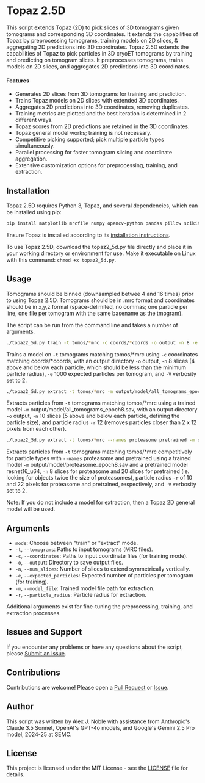 # Topaz 2.5D
This script extends Topaz (2D) to pick slices of 3D tomograms given tomograms and corresponding 3D coordinates. It extends the capabilities of Topaz by preprocessing tomograms, training models on 2D slices, & aggregating 2D predictions into 3D coordinates.
Topaz 2.5D extends the capabilities of Topaz to pick particles in 3D cryoET tomograms by training and predicting on tomogram slices. It preprocesses tomograms, trains models on 2D slices, and aggregates 2D predictions into 3D coordinates.

#### Features

- Generates 2D slices from 3D tomograms for training and prediction.
- Trains Topaz models on 2D slices with extended 3D coordinates.
- Aggregates 2D predictions into 3D coordinates, removing duplicates.
- Training metrics are plotted and the best iteration is determined in 2 different ways.
- Topaz scores from 2D predictions are retained in the 3D coordinates.
- Topaz general model works; training is not necessary.
- Competitive picking supported; pick multiple particle types simultaneously.
- Parallel processing for faster tomogram slicing and coordinate aggregation.
- Extensive customization options for preprocessing, training, and extraction.

## Installation

Topaz 2.5D requires Python 3, Topaz, and several dependencies, which can be installed using pip:

```bash
pip install matplotlib mrcfile numpy opencv-python pandas pillow scikit-learn scipy
```

Ensure Topaz is installed according to its [installation instructions](https://github.com/tbepler/topaz/tree/master?tab=readme-ov-file#installation).

To use Topaz 2.5D, download the topaz2_5d.py file directly and place it in your working directory or environment for use. Make it executable on Linux with this command: `chmod +x topaz2_5d.py`.

## Usage

Tomograms should be binned (downsampled betwee 4 and 16 times) prior to using Topaz 2.5D. Tomograms should be in .mrc format and coordinates should be in x,y,z format (space-delimited, no commas; one particle per line, one file per tomogram with the same basename as the tmogram).

The script can be run from the command line and takes a number of arguments.

```bash
./topaz2_5d.py train -t tomos/*mrc -c coords/*coords -o output -n 8 -e 1000 -V 2
```

Trains a model on `-t` tomograms matching tomos/*mrc using `-c` coordinates matching coords/*coords, with an output directory `-o` output, `-n` 8 slices (4 above and below each particle, which should be less than the minimum particle radius), `-e` 1000 expected particles per tomogram, and `-V` verbosity set to 2.

```bash
./topaz2_5d.py extract -t tomos/*mrc -m output/model/all_tomograms_epoch8.sav -o output -n 10 -r 12
```

Extracts particles from `-t` tomograms matching tomos/*mrc using a trained model `-m` output/model/all_tomograms_epoch8.sav, with an output directory `-o` output, `-n` 10 slices (5 above and below each particle, defining the particle size), and particle radius `-r` 12 (removes particles closer than 2 x 12 pixels from each other).

```bash
./topaz2_5d.py extract -t tomos/*mrc --names proteasome pretrained -m output/model/proteasome_epoch8.sav resnet16_u64 -n 8 20 -r 10 22 -V 2
```

Extracts particles from `-t` tomograms matching tomos/*mrc competitively for particle types with `--names` proteasome and pretrained using a trained model `-m` output/model/proteasome_epoch8.sav and a pretrained model resnet16_u64, `-n` 8 slices for proteasome and 20 slices for pretrained (ie. looking for objects twice the size of proteasomes), particle radius `-r` of 10 and 22 pixels for proteasome and pretrained, respectively, and `-V` verbosity set to 2.

Note: If you do not include a model for extraction, then a Topaz 2D general model will be used.

## Arguments

- `mode`: Choose between "train" or "extract" mode.
- `-t`, `--tomograms`: Paths to input tomograms (MRC files).
- `-c`, `--coordinates`: Paths to input coordinate files (for training mode).
- `-o`, `--output`: Directory to save output files.
- `-n`, `--num_slices`: Number of slices to extend symmetrically vertically.
- `-e`, `--expected_particles`: Expected number of particles per tomogram (for training).
- `-m`, `--model_file`: Trained model file path for extraction.
- `-r`, `--particle_radius`: Particle radius for extraction.

Additional arguments exist for fine-tuning the preprocessing, training, and extraction processes.

## Issues and Support

If you encounter any problems or have any questions about the script, please [Submit an Issue](https://github.com/alexjnoble/Topaz2_5D/issues).

## Contributions

Contributions are welcome! Please open a [Pull Request](https://github.com/alexjnoble/Topaz2_5D/pulls) or [Issue](https://github.com/alexjnoble/Topaz2_5D/issues).

## Author

This script was written by Alex J. Noble with assistance from Anthropic's Claude 3.5 Sonnet, OpenAI's GPT-4o models, and Google's Gemini 2.5 Pro model, 2024-25 at SEMC.

## License

This project is licensed under the MIT License - see the [LICENSE](LICENSE) file for details.
